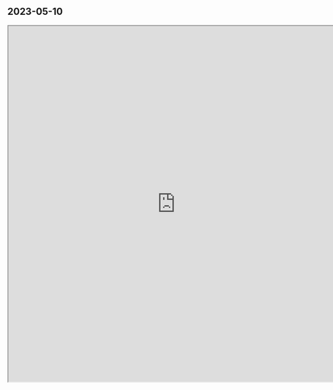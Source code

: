## 2023-05-10

<iframe width=750 height=800 src="https://www.mapmyride.com/workout/7263915187" />

---

up:: [[Exercise Log]]
tags:: #log/walk 

